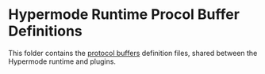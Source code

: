 # Hypermode Runtime Procol Buffer Definitions

This folder contains the [protocol buffers](https://protobuf.dev/) definition files,
shared between the Hypermode runtime and plugins.
